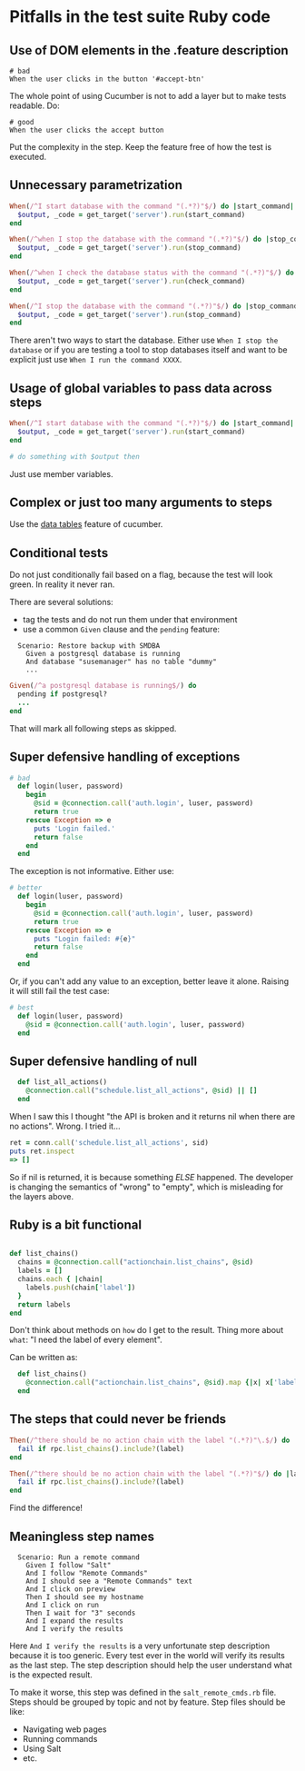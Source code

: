 # Pitfalls in the test suite Ruby code

## Use of DOM elements in the .feature description

```gherkin
# bad
When the user clicks in the button '#accept-btn'
```

The whole point of using Cucumber is not to add a layer but to make tests readable. Do:

```gherkin
# good
When the user clicks the accept button
```

Put the complexity in the step. Keep the feature free of how the test is executed.

## Unnecessary parametrization

```ruby
When(/^I start database with the command "(.*?)"$/) do |start_command|
  $output, _code = get_target('server').run(start_command)
end

When(/^when I stop the database with the command "(.*?)"$/) do |stop_command|
  $output, _code = get_target('server').run(stop_command)
end

When(/^when I check the database status with the command "(.*?)"$/) do |check_command|
  $output, _code = get_target('server').run(check_command)
end

When(/^I stop the database with the command "(.*?)"$/) do |stop_command|
  $output, _code = get_target('server').run(stop_command)
end
```

There aren't two ways to start the database. Either use `When I stop the database` or if you are testing a tool to
stop databases itself and want to be explicit just use `When I run the command XXXX`.

## Usage of global variables to pass data across steps

```ruby
When(/^I start database with the command "(.*?)"$/) do |start_command|
  $output, _code = get_target('server').run(start_command)
end

# do something with $output then
```

Just use member variables.

## Complex or just too many arguments to steps

Use the [data tables](https://cucumber.io/docs/cucumber/api/?lang=ruby) feature of cucumber.

## Conditional tests

Do not just conditionally fail based on a flag, because the test will look green. In reality it never ran.

There are several solutions:
* tag the tests and do not run them under that environment
* use a common `Given` clause and the `pending` feature:

```gherkin
  Scenario: Restore backup with SMDBA
    Given a postgresql database is running
    And database "susemanager" has no table "dummy"
    ...
```

```ruby
Given(/^a postgresql database is running$/) do
  pending if postgresql?
  ...
end
```

That will mark all following steps as skipped.

## Super defensive handling of exceptions

```ruby
# bad
  def login(luser, password)
    begin
      @sid = @connection.call('auth.login', luser, password)
      return true
    rescue Exception => e
      puts 'Login failed.'
      return false
    end
  end
```

The exception is not informative. Either use:

```ruby
# better
  def login(luser, password)
    begin
      @sid = @connection.call('auth.login', luser, password)
      return true
    rescue Exception => e
      puts "Login failed: #{e}"
      return false
    end
  end
```

Or, if you can't add any value to an exception, better leave it alone.
Raising it will still fail the test case:

```ruby
# best
  def login(luser, password)
    @sid = @connection.call('auth.login', luser, password)
  end
```

## Super defensive handling of null

```ruby
  def list_all_actions()
    @connection.call("schedule.list_all_actions", @sid) || []
  end
```

When I saw this I thought "the API is broken and it returns nil when there are no actions". Wrong. I tried it...

```ruby
ret = conn.call('schedule.list_all_actions', sid)
puts ret.inspect
=> []
```

So if nil is returned, it is because something *ELSE* happened. The developer is changing the semantics of "wrong" to
"empty", which is misleading for the layers above.

## Ruby is a bit functional

```ruby

def list_chains()
  chains = @connection.call("actionchain.list_chains", @sid)
  labels = []
  chains.each { |chain|
    labels.push(chain['label'])
  }
  return labels
end
```

Don't think about methods on `how` do I get to the result. Thing more about `what`: "I need the label of every element".

Can be written as:

```ruby
  def list_chains()
    @connection.call("actionchain.list_chains", @sid).map {|x| x['label']}
  end
```

## The steps that could never be friends

```ruby
Then(/^there should be no action chain with the label "(.*?)"\.$/) do |label|
  fail if rpc.list_chains().include?(label)
end

Then(/^there should be no action chain with the label "(.*?)"$/) do |label|
  fail if rpc.list_chains().include?(label)
end
```

Find the difference!

## Meaningless step names

```gherkin
  Scenario: Run a remote command
    Given I follow "Salt"
    And I follow "Remote Commands"
    And I should see a "Remote Commands" text
    And I click on preview
    Then I should see my hostname
    And I click on run
    Then I wait for "3" seconds
    And I expand the results
    And I verify the results
```

Here `And I verify the results` is a very unfortunate step description because it is too generic.
Every test ever in the world will verify its results as the last step.
The step description should help the user understand what is the expected result.

To make it worse, this step was defined in the `salt_remote_cmds.rb` file. Steps should be grouped by topic and not by
feature. Step files should be like:

* Navigating web pages
* Running commands
* Using Salt
* etc.
